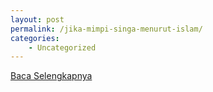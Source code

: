 ```yaml
---
layout: post
permalink: /jika-mimpi-singa-menurut-islam/
categories:
    - Uncategorized
---
```


[Baca Selengkapnya](/08)